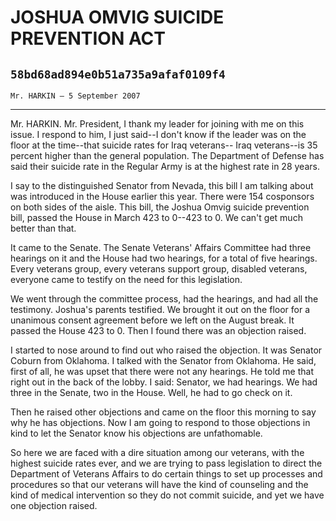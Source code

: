 # JOSHUA OMVIG SUICIDE PREVENTION ACT
## `58bd68ad894e0b51a735a9afaf0109f4`
`Mr. HARKIN — 5 September 2007`

---


Mr. HARKIN. Mr. President, I thank my leader for joining with me on 
this issue. I respond to him, I just said--I don't know if the leader 
was on the floor at the time--that suicide rates for Iraq veterans--
Iraq veterans--is 35 percent higher than the general population. The 
Department of Defense has said their suicide rate in the Regular Army 
is at the highest rate in 28 years.

I say to the distinguished Senator from Nevada, this bill I am 
talking about was introduced in the House earlier this year. There were 
154 cosponsors on both sides of the aisle. This bill, the Joshua Omvig 
suicide prevention bill, passed the House in March 423 to 0--423 to 0. 
We can't get much better than that.

It came to the Senate. The Senate Veterans' Affairs Committee had 
three hearings on it and the House had two hearings, for a total of 
five hearings. Every veterans group, every veterans support group, 
disabled veterans, everyone came to testify on the need for this 
legislation.

We went through the committee process, had the hearings, and had all 
the testimony. Joshua's parents testified. We brought it out on the 
floor for a unanimous consent agreement before we left on the August 
break. It passed the House 423 to 0. Then I found there was an 
objection raised.

I started to nose around to find out who raised the objection. It was 
Senator Coburn from Oklahoma. I talked with the Senator from Oklahoma. 
He said, first of all, he was upset that there were not any hearings. 
He told me that right out in the back of the lobby. I said: Senator, we 
had hearings. We had three in the Senate, two in the House. Well, he 
had to go check on it.

Then he raised other objections and came on the floor this morning to 
say why he has objections. Now I am going to respond to those 
objections in kind to let the Senator know his objections are 
unfathomable.


So here we are faced with a dire situation among our veterans, with 
the highest suicide rates ever, and we are trying to pass legislation 
to direct the Department of Veterans Affairs to do certain things to 
set up processes and procedures so that our veterans will have the kind 
of counseling and the kind of medical intervention so they do not 
commit suicide, and yet we have one objection raised.